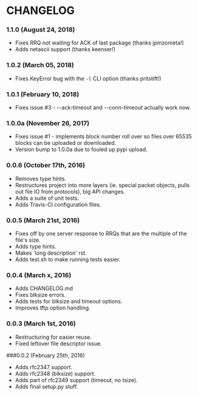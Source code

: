 # CHANGELOG

### 1.1.0 (August 24, 2018)

- Fixes RRQ not waiting for ACK of last package (thanks jpmzometa!)
- Adds netascii support (thanks keenser!)

### 1.0.2 (March 05, 2018)

- Fixes KeyError bug with the `-l` CLI option (thanks pritstift!)

### 1.0.1 (February 10, 2018)

- Fixes issue #3 - --ack-timeout and --conn-timeout actually work now.

### 1.0.0a (November 26, 2017)

- Fixes issue #1 - implements block number roll over so files over 65535 blocks can be uploaded or downloaded.
- Version bump to 1.0.0a due to fouled up pypi upload.

### 0.0.6 (October 17th, 2016)

- Removes type hints.
- Restructures project into more layers (ie. special packet objects, pulls out file IO from protocols), big API changes.
- Adds a suite of unit tests.
- Adds Travis-CI configuration files.

### 0.0.5 (March 21st, 2016)

- Fixes off by one server response to RRQs that are the multiple of the file's size.
- Adds type hints.
- Makes 'long description' rst.
- Adds test.sh to make running tests easier.

### 0.0.4 (March x, 2016)

- Adds CHANGELOG.md
- Fixes blksize errors.
- Adds tests for blksize and timeout options.
- Improves tftp option handling.


### 0.0.3 (March 1st, 2016)

- Restructuring for easier reuse.
- Fixed leftover file descriptor issue.

###0.0.2 (February 25th, 2016)

- Adds rfc2347 support.
- Adds rfc2348 (blksize) support.
- Adds part of rfc2349 support (timeout, no tsize).
- Adds final setup.py stuff.
